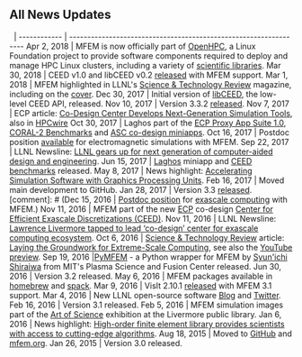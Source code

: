 ## All News Updates

&nbsp;       |
------------ | -----------------------------------------------------------------
Apr 2, 2018  | MFEM is now officially part of [OpenHPC](http://openhpc.community/), a Linux Foundation project to provide software components required to deploy and manage HPC Linux clusters, including a variety of [scientific libraries](https://github.com/openhpc/ohpc/releases/tag/v1.3.4.GA).
Mar 30, 2018 | CEED v1.0 and libCEED v0.2 [released](http://ceed.exascaleproject.org/news/#software-release-ceed-10) with MFEM support.
Mar 1, 2018  | MFEM highlighted in LLNL's [Science & Technology Review](https://str.llnl.gov/2018-01/lee) magazine, including on the [cover](https://str.llnl.gov/content/pages/2018-01/pdf/01.18.pdf).
Dec 30, 2017 | Initial version of [libCEED](https://github.com/CEED/libCEED), the low-level CEED API, released.
Nov 10, 2017 | Version 3.3.2 [released](https://raw.githubusercontent.com/mfem/mfem/master/CHANGELOG).
Nov 7, 2017  | ECP article: [Co-Design Center Develops Next-Generation Simulation Tools](https://www.exascaleproject.org/co-design-center-develops-next-generation-simulation-libraries-and-mini-apps/), also in [HPCwire](https://www.hpcwire.com/2017/11/08/co-design-center-develops-next-generation-simulation-tools/)
Oct 30, 2017 | Laghos part of the [ECP Proxy App Suite 1.0](https://exascaleproject.github.io/proxy-apps/ecp-apps/), [CORAL-2 Benchmarks](https://asc.llnl.gov/coral-2-benchmarks/) and [ASC co-design miniapps](https://codesign.llnl.gov/laghos.php).
Oct 16, 2017 | Postdoc position [available](http://careers-llnl.ttcportals.com/jobs/8037517-postdoctoral-research-staff-member) for electromagnetic simulations with MFEM.
Sep 22, 2017 | LLNL Newsline: [LLNL gears up for next generation of computer-aided design and engineering](https://www.llnl.gov/news/llnl-gears-next-generation-computer-aided-design-and-engineering).
Jun 15, 2017 | [Laghos](https://github.com/ceed/Laghos) miniapp and [CEED benchmarks](http://ceed.exascaleproject.org/bps/) released.
May 8, 2017  | News highlight: [Accelerating Simulation Software with Graphics Processing Units](https://computation.llnl.gov/newsroom/accelerating-simulation-software-graphics-processing-units).
Feb 16, 2017 | Moved main development to GitHub.
Jan 28, 2017 | Version 3.3 [released](https://raw.githubusercontent.com/mfem/mfem/master/CHANGELOG).
[comment]: # (Dec 15, 2016 | [Postdoc position](http://careers-ext.llnl.gov/jobs/6264056-post-dr-research-staff-1) for [exascale computing](https://exascaleproject.org/2016/11/11/ecp_co-design_centers) with MFEM.)
Nov 11, 2016 | MFEM part of the new [ECP](https://exascaleproject.org) co-design [Center for Efficient Exascale Discretizations (CEED)](http://ceed.exascaleproject.org).
Nov 11, 2016 | LLNL Newsline: [Lawrence Livermore tapped to lead ‘co-design’ center for exascale computing ecosystem](https://www.llnl.gov/news/lawrence-livermore-tapped-lead-%E2%80%98co-design%E2%80%99-center-exascale-computing-ecosystem).
Oct 6, 2016 | [Science & Technology Review](https://str.llnl.gov/september-2016) article: [Laying the Groundwork for Extreme-Scale Computing](https://str.llnl.gov/content/pages/september-2016/pdf/09.16.1.pdf), see also the [YouTube preview](http://www.youtube.com/watch?v=ePWyiDf_XTg).
Sep 19, 2016 |[PyMFEM](https://github.com/MFEM/PyMFEM) - a Python wrapper for MFEM by [Syun'ichi Shiraiwa](https://www.psfc.mit.edu/people/scientific-staff/syun-ichi-shiraiwa) from MIT's Plasma Science and Fusion Center released.
Jun 30, 2016 | Version 3.2 released.
May 6, 2016  | MFEM packages available in [homebrew](https://github.com/Homebrew/homebrew-science) and [spack](https://github.com/LLNL/spack).
Mar 9, 2016  | VisIt 2.10.1 [released](http://software.llnl.gov/news/2016/03/09/visit-2.10.1) with MFEM 3.1 support.
Mar 4, 2016  | New LLNL open-source software [Blog](http://software.llnl.gov/news) and [Twitter](https://twitter.com/LLNL_OpenSource).
Feb 16, 2016 | Version 3.1 released.
Feb 5, 2016  | MFEM simulation images part of the [Art of Science](https://www.llnl.gov/news/media-advisory-laboratory-showcases-art-science-livermore-library) exhibition at the Livermore public library.
Jan 6, 2016  | News highlight: [High-order finite element library provides scientists with access to cutting-edge algorithms](http://computation.llnl.gov/newsroom/high-order-finite-element-library-provides-scientists-access-cutting-edge-algorithms).
Aug 18, 2015 | Moved to [GitHub](https://github.com/mfem/mfem) and [mfem.org](http://mfem.org).
Jan 26, 2015 | Version 3.0 released.
